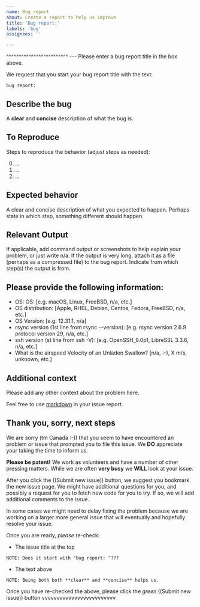 ```yaml
---
name: Bug report
about: Create a report to help us improve
title: 'Bug report:'
labels: 'bug'
assignees: ''

---
```

^^^^^^^^^^^^^^^^^^^^^^^^^ --- Please enter a bug report title in the box above.

We request that you start your bug report title with the text:

```
bug report:
```


## Describe the bug


A **clear** and **concise** description of what the bug is.


## To Reproduce


Steps to reproduce the behavior (adjust steps as needed):

0. ...
1. ...
2. ...


## Expected behavior


A clear and concise description of what you expected to happen.
Perhaps state in which step, something different should happen.


## Relevant Output


If applicable, add command output or screenshots to help explain your problem, or just write n/a.
If the output is very long, attach it as a file (perhaps as a compressed file) to the bug report.
Indicate from which step(s) the output is from.


## Please provide the following information:


- OS: OS: [e.g. macOS, Linux, FreeBSD, n/a, etc.]
- OS distribution: [Apple, RHEL, Debian, Centos, Fedora, FreeBSD, n/a, etc.]
- OS Version: [e.g. 12.31.1, n/a]
- rsync version (1st line from rsync --version): [e.g. rsync  version 2.6.9  protocol version 29, n/a, etc.]
- ssh version (st line from ssh -V): [e.g. OpenSSH_9.0p1, LibreSSL 3.3.6, n/a, etc.]
- What is the airspeed Velocity of an Unladen Swallow? [n/a, :-), X m/s, unknown, etc.]


## Additional context


Please add any other context about the problem here.

Feel free to use [markdown](https://www.markdownguide.org/getting-started/) in your issue report.


## Thank you, sorry, next steps


We are sorry (tm Canada :-)) that you seem to have encountered an problem or issue that prompted
you to file this issue.  We **DO** appreciate your taking the time to inform us.

**Please be patent!**  We work as volunteers and have a number of other pressing matters.
While we are often **very busy** we **WILL** look at your issue.

After you click the ((Submit new issue)) button, we suggest you bookmark the new issue page.
We might have additional questions for you, and possibly a request for you to fetch new
code for you to try.  If so, we will add additional comments to the issue.

In some cases we might need to delay fixing the problem because we are working on a larger
more general issue that will eventually and hopefully resolve your issue.

Once you are ready, *please* re-check:


* The issue title at the top

```
NOTE: Does it start with "bug report: "???
```

* The text above

```
NOTE: Being both both **clear** and **concise** helps us.
```

Once you have re-checked the above, please click the *green* ((Submit new issue)) button vvvvvvvvvvvvvvvvvvvvvvvvv
